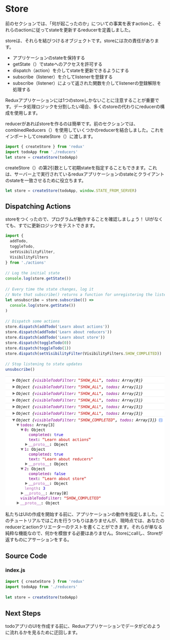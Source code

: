 # Store
前のセクションでは、「何が起こったのか」についての事実を表すactionと、それらのactionに従ってstateを更新するreducerを定義しました。

storeは、それらを結びつけるオブジェクトです。storeには次の責任があります。

- アプリケーションのstateを保持する
- getState（）でstateへのアクセスを許可する
- dispatch（action）を介してstateを更新できるようにする
- subscribe（listener）を介してlistenerを登録する
- subscribe（listener）によって返された関数を介してlistenerの登録解除を処理する

Reduxアプリケーションには1つのstoreしかないことに注意することが重要です。データ処理ロジックを分割したい場合、多くのstoreの代わりにreducerの構成を使用します。

reducerがあればstoreを作るのは簡単です。前のセクションでは、combinedReducers（）を使用していくつかのreducerを結合しました。これをインポートしてcreateStore（）に渡します。

```javascript
import { createStore } from 'redux'
import todoApp from './reducers'
let store = createStore(todoApp)
```
createStore（）の第2引数として初期stateを指定することもできます。これは、サーバー上で実行されているreduxアプリケーションのstateとクライアントのstateを一致させるために役立ちます。

```javascript
let store = createStore(todoApp, window.STATE_FROM_SERVER)
```

## Dispatching Actions
storeをつくったので、プログラムが動作することを確認しましょう！ UIがなくても、すでに更新ロジックをテストできます。

```javascript
import {
  addTodo,
  toggleTodo,
  setVisibilityFilter,
  VisibilityFilters
} from './actions'

// Log the initial state
console.log(store.getState())

// Every time the state changes, log it
// Note that subscribe() returns a function for unregistering the listener
let unsubscribe = store.subscribe(() =>
  console.log(store.getState())
)

// Dispatch some actions
store.dispatch(addTodo('Learn about actions'))
store.dispatch(addTodo('Learn about reducers'))
store.dispatch(addTodo('Learn about store'))
store.dispatch(toggleTodo(0))
store.dispatch(toggleTodo(1))
store.dispatch(setVisibilityFilter(VisibilityFilters.SHOW_COMPLETED))

// Stop listening to state updates
unsubscribe()
```

![./img/](./img/zMMtoMz.png)


私たちはUIの作成を開始する前に、アプリケーションの動作を指定しました。このチュートリアルではこれを行うつもりはありませんが、現時点では、あなたのreducerとactionクリエーターのテストを書くことができます。それらが単なる純粋な機能なので、何かを模倣する必要はありません。Storeにcallし、Storeが返すものにアサーションをする。

## Source Code
### index.js
```javascript
import { createStore } from 'redux'
import todoApp from './reducers'

let store = createStore(todoApp)
```

## Next Steps
todoアプリのUIを作成する前に、Reduxアプリケーションでデータがどのように流れるかを見るために迂回します。


 